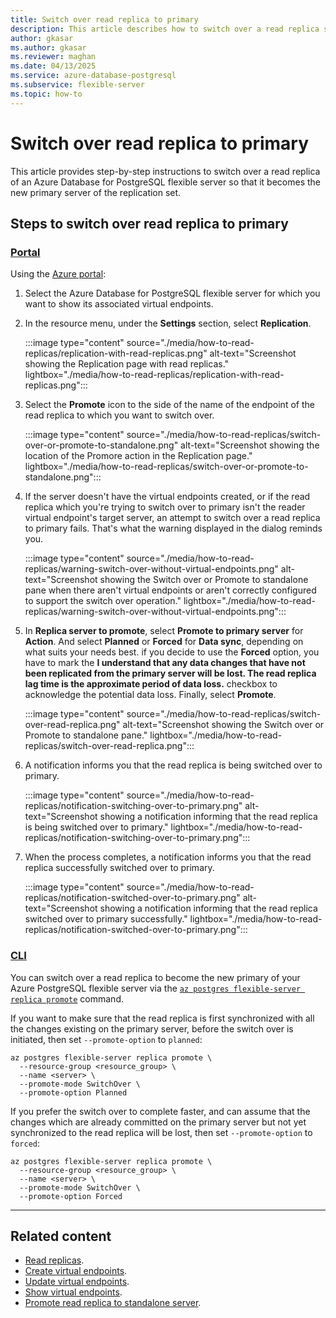 ```yaml
---
title: Switch over read replica to primary
description: This article describes how to switch over a read replica so that it becomes the primary.
author: gkasar
ms.author: gkasar
ms.reviewer: maghan
ms.date: 04/13/2025
ms.service: azure-database-postgresql
ms.subservice: flexible-server
ms.topic: how-to
---
```


# Switch over read replica to primary

This article provides step-by-step instructions to switch over a read replica of an Azure Database for PostgreSQL flexible server so that it becomes the new primary server of the replication set.

## Steps to switch over read replica to primary

### [Portal](#tab/portal-switch-over-read-replica-to-primary)

Using the [Azure portal](https://portal.azure.com/):

1. Select the Azure Database for PostgreSQL flexible server for which you want to show its associated virtual endpoints.

2. In the resource menu, under the **Settings** section, select **Replication**.

    :::image type="content" source="./media/how-to-read-replicas/replication-with-read-replicas.png" alt-text="Screenshot showing the Replication page with read replicas." lightbox="./media/how-to-read-replicas/replication-with-read-replicas.png":::

3. Select the **Promote** icon to the side of the name of the endpoint of the read replica to which you want to switch over.

    :::image type="content" source="./media/how-to-read-replicas/switch-over-or-promote-to-standalone.png" alt-text="Screenshot showing the location of the Promore action in the Replication page." lightbox="./media/how-to-read-replicas/switch-over-or-promote-to-standalone.png":::

4. If the server doesn't have the virtual endpoints created, or if the read replica which you're trying to switch over to primary isn't the reader virtual endpoint's target server, an attempt to switch over a read replica to primary fails. That's what the warning displayed in the dialog reminds you. 

    :::image type="content" source="./media/how-to-read-replicas/warning-switch-over-without-virtual-endpoints.png" alt-text="Screenshot showing the Switch over or Promote to standalone pane when there aren't virtual endpoints or aren't correctly configured to support the switch over operation." lightbox="./media/how-to-read-replicas/warning-switch-over-without-virtual-endpoints.png":::

5. In **Replica server to promote**, select **Promote to primary server** for **Action**. And select **Planned** or **Forced** for **Data sync**, depending on what suits your needs best. if you decide to use the **Forced** option, you have to mark the **I understand that any data changes that have not been replicated from the primary server will be lost. The read replica lag time is the approximate period of data loss.** checkbox to acknowledge the potential data loss. Finally, select **Promote**.

    :::image type="content" source="./media/how-to-read-replicas/switch-over-read-replica.png" alt-text="Screenshot showing the Switch over or Promote to standalone pane." lightbox="./media/how-to-read-replicas/switch-over-read-replica.png":::

6. A notification informs you that the read replica is being switched over to primary.

    :::image type="content" source="./media/how-to-read-replicas/notification-switching-over-to-primary.png" alt-text="Screenshot showing a notification informing that the read replica is being switched over to primary." lightbox="./media/how-to-read-replicas/notification-switching-over-to-primary.png":::

7. When the process completes, a notification informs you that the read replica successfully switched over to primary.

    :::image type="content" source="./media/how-to-read-replicas/notification-switched-over-to-primary.png" alt-text="Screenshot showing a notification informing that the read replica switched over to primary successfully." lightbox="./media/how-to-read-replicas/notification-switched-over-to-primary.png":::

### [CLI](#tab/cli-switch-over-read-replica-to-primary)

You can switch over a read replica to become the new primary of your Azure PostgreSQL flexible server via the [`az postgres flexible-server replica promote`](/cli/azure/postgres/flexible-server/replica#az-postgres-flexible-server-replica-promote) command.

If you want to make sure that the read replica is first synchronized with all the changes existing on the primary server, before the switch over is initiated, then set `--promote-option` to `planned`:

```azurecli-interactive
az postgres flexible-server replica promote \
  --resource-group <resource_group> \
  --name <server> \
  --promote-mode SwitchOver \
  --promote-option Planned
```

If you prefer the switch over to complete faster, and can assume that the changes which are already committed on the primary server but not yet synchronized to the read replica will be lost, then set `--promote-option` to `forced`:

```azurecli-interactive
az postgres flexible-server replica promote \
  --resource-group <resource_group> \
  --name <server> \
  --promote-mode SwitchOver \
  --promote-option Forced
```
---

## Related content

- [Read replicas](concepts-read-replicas.md).
- [Create virtual endpoints](how-to-create-virtual-endpoints.md).
- [Update virtual endpoints](how-to-update-virtual-endpoints.md).
- [Show virtual endpoints](how-to-show-virtual-endpoints.md).
- [Promote read replica to standalone server](how-to-promote-replica-to-standalone.md).
